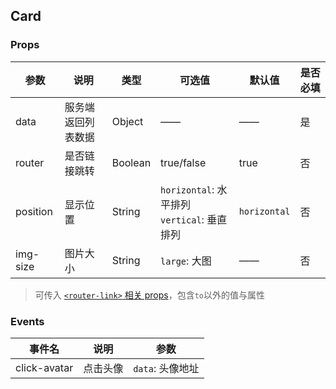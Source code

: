 ## Card 

### Props

| 参数          | 说明            						| 类型    | 可选值    | 默认值         | 是否必填|
|---------------| -------------------------------------- | ------- | --------------- | ------------- |------|
| data | 服务端返回列表数据 | Object | —— | —— | 是 |
| router | 是否链接跳转 | Boolean | true/false	| true | 否 |
| position | 显示位置 | String | ` horizontal `: 水平排列 <br>` vertical `: 垂直排列 |  ` horizontal ` | 否 |
| img-size | 图片大小 | String | ` large `: 大图	| —— | 否 |

> 可传入 [`<router-link>` 相关 props](http://router.vuejs.org/zh-cn/api/router-link.html)，包含` to `以外的值与属性
### Events

|	事件名		|	说明	|	参数		|
|-------------|---------|--------------|
| click-avatar		| 点击头像 | ` data `: 头像地址 |